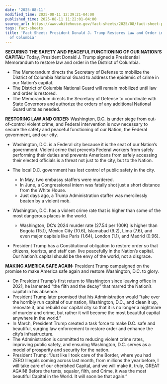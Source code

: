 ```yaml
---
date: '2025-08-11'
modified_time: 2025-08-11 12:39:21-04:00
published_time: 2025-08-11 11:22:01-04:00
source_url: https://www.whitehouse.gov/fact-sheets/2025/08/fact-sheet-president-donald-j-trump-restores-law-and-order-in-the-district-of-columbia/
tags: fact-sheets
title: 'Fact Sheet: President Donald J. Trump Restores Law and Order in the District
  of Columbia'
---
```

 
**SECURING THE SAFETY AND PEACEFUL FUNCTIONING OF OUR NATION’S
CAPITAL:** Today, President Donald J. Trump signed a Presidential
Memorandum to restore law and order in the District of Columbia.

-   The Memorandum directs the Secretary of Defense to mobilize the
    District of Columbia National Guard to address the epidemic of crime
    in our Nation’s capital.
-   The District of Columbia National Guard will remain mobilized until
    law and order is restored.
-   The Memorandum directs the Secretary of Defense to coordinate with
    State Governors and authorize the orders of any additional National
    Guard units as needed.

**RESTORING LAW AND ORDER:** Washington, D.C. is under siege from
out-of-control violent crime, and Federal intervention is now necessary
to secure the safety and peaceful functioning of our Nation, the Federal
government, and our city.

-   Washington, D.C. is a Federal city because it is the seat of our
    Nation’s government. Violent crime that prevents Federal workers
    from safely performing their duties and prevents Americans from
    safely accessing their elected officials is a threat not just to the
    city, but to the Nation.
-   The local D.C. government has lost control of public safety in the
    city.
    -   In May, two embassy staffers were murdered.

    <!-- -->

    -   In June, a Congressional intern was fatally shot just a short
        distance from the White House.

    <!-- -->

    -   Just days ago, a Trump Administration staffer was mercilessly
        beaten by a violent mob.
-   Washington, D.C. has a violent crime rate that is higher than some
    of the most dangerous places in the world.
    -   Washington, DC’s 2024 murder rate (27.54 per 100K) is higher
        than Bogota (15.1), Mexico City (10.6), Islamabad (9.2), Lima
        (7.6), and even major capitals like Paris (1.64), London (1.1),
        and Madrid (0.96).

<!-- -->

-   President Trump has a Constitutional obligation to restore order so
    that citizens, tourists, and staff can  live peacefully in the
    Nation’s capital. Our Nation’s capital should be the envy of the
    world, not a disgrace.

**MAKING AMERICA SAFE AGAIN:** President Trump campaigned on the promise
to make America safe again and restore Washington, D.C. to glory.

-   On President Trump’s first return to Washington since leaving office
    in 2021, he lamented “the filth and the decay” that marred the
    Nation’s capital in his absence.
-   President Trump later promised that his Administration would “take
    over the horribly run capital of our nation, Washington, D.C., and
    clean it up, renovate it, and rebuild our capital city so that it is
    no longer a nightmare of murder and crime, but rather it will become
    the most beautiful capital anywhere in the world.”
-   In March, President Trump created a task force to make D.C. safe and
    beautiful, surging law enforcement to restore order and enhance the
    city’s infrastructure.
-   The Administration is committed to reducing violent crime rates,
    improving public safety, and ensuring Washington, D.C. serves as a
    model of prosperity and security for the nation.
-   President Trump: “Just like I took care of the Border, where you had
    ZERO Illegals coming across last month, from millions the year
    before, I will take care of our cherished Capital, and we will make
    it, truly, GREAT AGAIN! Before the tents, squalor, filth, and Crime,
    it was the most beautiful Capital in the World. It will soon be that
    again.”
